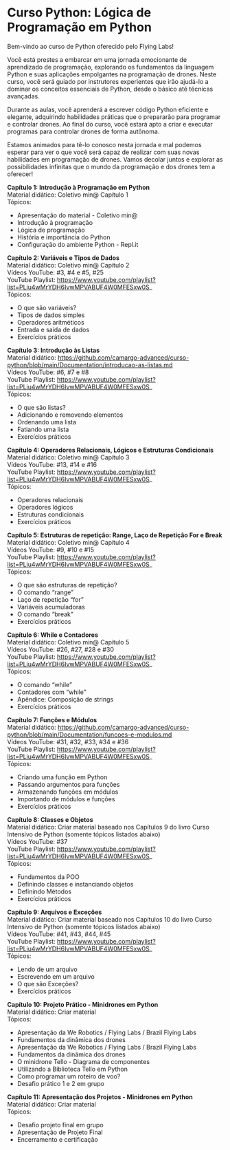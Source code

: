 # Curso Python: Lógica de Programação em Python

Bem-vindo ao curso de Python oferecido pelo Flying Labs!

Você está prestes a embarcar em uma jornada emocionante de aprendizado de programação, explorando os fundamentos da linguagem Python e suas aplicações empolgantes na programação de drones. Neste curso, você será guiado por instrutores experientes que irão ajudá-lo a dominar os conceitos essenciais de Python, desde o básico até técnicas avançadas.

Durante as aulas, você aprenderá a escrever código Python eficiente e elegante, adquirindo habilidades práticas que o prepararão para programar e controlar drones. Ao final do curso, você estará apto a criar e executar programas para controlar drones de forma autônoma.

Estamos animados para tê-lo conosco nesta jornada e mal podemos esperar para ver o que você será capaz de realizar com suas novas habilidades em programação de drones. Vamos decolar juntos e explorar as possibilidades infinitas que o mundo da programação e dos drones tem a oferecer!

**Capítulo 1: Introdução à Programação em Python**  
Material didático: Coletivo min@ Capítulo 1  
Tópicos:
- Apresentação do material - Coletivo min@
- Introdução à programação
- Lógica de programação
- História e importância do Python
- Configuração do ambiente Python - Repl.it

**Capítulo 2: Variáveis e Tipos de Dados**  
Material didático: Coletivo min@ Capítulo 2  
Vídeos YouTube: #3, #4 e #5, #25  
YouTube Playlist: https://www.youtube.com/playlist?list=PLiu4wMrYDH6IvwMPVABUF4W0MFESxw0S_  
Tópicos:
- O que são variáveis?
- Tipos de dados simples
- Operadores aritméticos
- Entrada e saída de dados
- Exercícios práticos  

**Capítulo 3: Introdução às Listas**  
Material didático: https://github.com/camargo-advanced/curso-python/blob/main/Documentation/introducao-as-listas.md  
Vídeos YouTube: #6, #7 e #8  
YouTube Playlist: https://www.youtube.com/playlist?list=PLiu4wMrYDH6IvwMPVABUF4W0MFESxw0S_  
Tópicos:
- O que são listas?
- Adicionando e removendo elementos
- Ordenando uma lista
- Fatiando uma lista
- Exercícios práticos  

**Capítulo 4: Operadores Relacionais, Lógicos e Estruturas Condicionais**  
Material didático: Coletivo min@ Capítulo 3  
Vídeos YouTube: #13, #14 e #16  
YouTube Playlist: https://www.youtube.com/playlist?list=PLiu4wMrYDH6IvwMPVABUF4W0MFESxw0S_  
Tópicos:
- Operadores relacionais
- Operadores lógicos
- Estruturas condicionais
- Exercícios práticos  

**Capítulo 5: Estruturas de repetição: Range, Laço de Repetição For e Break**  
Material didático: Coletivo min@ Capítulo 4  
Vídeos YouTube: #9, #10 e #15  
YouTube Playlist: https://www.youtube.com/playlist?list=PLiu4wMrYDH6IvwMPVABUF4W0MFESxw0S_  
Tópicos:  
- O que são estruturas de repetição? 
- O comando “range”
- Laço de repetição “for”
- Variáveis acumuladoras
- O comando “break”
- Exercícios práticos  

**Capítulo 6: While e Contadores**  
Material didático: Coletivo min@ Capítulo 5  
Vídeos YouTube: #26, #27, #28 e #30  
YouTube Playlist: https://www.youtube.com/playlist?list=PLiu4wMrYDH6IvwMPVABUF4W0MFESxw0S_  
Tópicos:  
- O comando “while”
- Contadores com “while”
- Apêndice: Composição de strings
- Exercícios práticos  

**Capítulo 7: Funções e Módulos**  
Material didático: https://github.com/camargo-advanced/curso-python/blob/main/Documentation/funcoes-e-modulos.md  
Vídeos YouTube: #31, #32, #33, #34 e #36  
YouTube Playlist: https://www.youtube.com/playlist?list=PLiu4wMrYDH6IvwMPVABUF4W0MFESxw0S_  
Tópicos:  
- Criando uma função em Python
- Passando argumentos para funções
- Armazenando funções em módulos
- Importando de módulos e funções
- Exercícios práticos  

**Capítulo 8: Classes e Objetos**  
Material didático: Criar material baseado nos Capítulos 9 do livro Curso Intensivo de Python (somente tópicos listados abaixo)  
Vídeos YouTube: #37  
YouTube Playlist: https://www.youtube.com/playlist?list=PLiu4wMrYDH6IvwMPVABUF4W0MFESxw0S_  
Tópicos:  
- Fundamentos da POO
- Definindo classes e instanciando objetos
- Definindo Métodos
- Exercícios práticos  

**Capítulo 9: Arquivos e Exceções**  
Material didático: Criar material baseado nos Capítulos 10 do livro Curso Intensivo de Python (somente tópicos listados abaixo)  
Vídeos YouTube: #41, #43, #44, #45  
YouTube Playlist: https://www.youtube.com/playlist?list=PLiu4wMrYDH6IvwMPVABUF4W0MFESxw0S_  
Tópicos:  
- Lendo de um arquivo
- Escrevendo em um arquivo
- O que são Exceções?
- Exercícios práticos  

**Capítulo 10: Projeto Prático - Minidrones em Python**  
Material didático: Criar material  
Tópicos:  
- Apresentação da We Robotics / Flying Labs / Brazil Flying Labs
- Fundamentos da dinâmica dos drones
- Apresentação da We Robotics / Flying Labs / Brazil Flying Labs
- Fundamentos da dinâmica dos drones
- O minidrone Tello - Diagrama de componentes
- Utilizando a Biblioteca Tello em Python
- Como programar um roteiro de voo?
- Desafio prático 1 e 2 em grupo  

**Capítulo 11: Apresentação dos Projetos - Minidrones em Python**  
Material didático: Criar material  
Tópicos:  
- Desafio projeto final em grupo
- Apresentação de Projeto Final
- Encerramento e certificação
